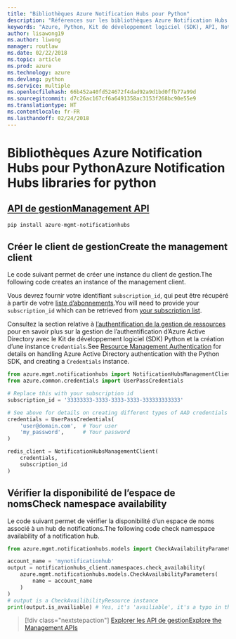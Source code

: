 ```yaml
---
title: "Bibliothèques Azure Notification Hubs pour Python"
description: "Références sur les bibliothèques Azure Notification Hubs pour Python"
keywords: "Azure, Python, Kit de développement logiciel (SDK), API, Notification Hubs"
author: lisawong19
ms.author: liwong
manager: routlaw
ms.date: 02/22/2018
ms.topic: article
ms.prod: azure
ms.technology: azure
ms.devlang: python
ms.service: multiple
ms.openlocfilehash: 66b452a40fd524672f4dad92a9d1bd0ffb77a99d
ms.sourcegitcommit: d7c26ac167cf6a6491358ac3153f268bc90e55e9
ms.translationtype: HT
ms.contentlocale: fr-FR
ms.lasthandoff: 02/24/2018
---
```

# <a name="azure-notification-hubs-libraries-for-python"></a><span data-ttu-id="3aca4-104">Bibliothèques Azure Notification Hubs pour Python</span><span class="sxs-lookup"><span data-stu-id="3aca4-104">Azure Notification Hubs libraries for python</span></span>

## <a name="management-apipythonapioverviewazurenotificationhubsmanagement"></a>[<span data-ttu-id="3aca4-105">API de gestion</span><span class="sxs-lookup"><span data-stu-id="3aca4-105">Management API</span></span>](/python/api/overview/azure/notificationhubs/management)

```bash
pip install azure-mgmt-notificationhubs
```

## <a name="create-the-management-client"></a><span data-ttu-id="3aca4-106">Créer le client de gestion</span><span class="sxs-lookup"><span data-stu-id="3aca4-106">Create the management client</span></span>

<span data-ttu-id="3aca4-107">Le code suivant permet de créer une instance du client de gestion.</span><span class="sxs-lookup"><span data-stu-id="3aca4-107">The following code creates an instance of the management client.</span></span>

<span data-ttu-id="3aca4-108">Vous devrez fournir votre identifiant ``subscription_id``, qui peut être récupéré à partir de votre [liste d’abonnements](https://manage.windowsazure.com/#Workspaces/AdminTasks/SubscriptionMapping).</span><span class="sxs-lookup"><span data-stu-id="3aca4-108">You will need to provide your ``subscription_id`` which can be retrieved from [your subscription list](https://manage.windowsazure.com/#Workspaces/AdminTasks/SubscriptionMapping).</span></span>

<span data-ttu-id="3aca4-109">Consultez la section relative à [l’authentification de la gestion de ressources](/python/azure/python-sdk-azure-authenticate) pour en savoir plus sur la gestion de l’authentification d’Azure Active Directory avec le Kit de développement logiciel (SDK) Python et la création d’une instance ``Credentials``.</span><span class="sxs-lookup"><span data-stu-id="3aca4-109">See [Resource Management Authentication](/python/azure/python-sdk-azure-authenticate) for details on handling Azure Active Directory authentication with the Python SDK, and creating a ``Credentials`` instance.</span></span>

```python
from azure.mgmt.notificationhubs import NotificationHubsManagementClient
from azure.common.credentials import UserPassCredentials

# Replace this with your subscription id
subscription_id = '33333333-3333-3333-3333-333333333333'

# See above for details on creating different types of AAD credentials
credentials = UserPassCredentials(
    'user@domain.com',  # Your user
    'my_password',      # Your password
)

redis_client = NotificationHubsManagementClient(
    credentials,
    subscription_id
)
```

## <a name="check-namespace-availability"></a><span data-ttu-id="3aca4-110">Vérifier la disponibilité de l’espace de noms</span><span class="sxs-lookup"><span data-stu-id="3aca4-110">Check namespace availability</span></span>

<span data-ttu-id="3aca4-111">Le code suivant permet de vérifier la disponibilité d’un espace de noms associé à un hub de notifications.</span><span class="sxs-lookup"><span data-stu-id="3aca4-111">The following code check namespace availability of a notification hub.</span></span>
```python
from azure.mgmt.notificationhubs.models import CheckAvailabilityParameters

account_name = 'mynotificationhub'
output = notificationhubs_client.namespaces.check_availability(
    azure.mgmt.notificationhubs.models.CheckAvailabilityParameters(
        name = account_name
    )
)
# output is a CheckAvailibilityResource instance
print(output.is_availiable) # Yes, it's 'availiable', it's a typo in the REST API
```

> [!div class="nextstepaction"]
> [<span data-ttu-id="3aca4-112">Explorer les API de gestion</span><span class="sxs-lookup"><span data-stu-id="3aca4-112">Explore the Management APIs</span></span>](/python/api/overview/azure/notificationhubs/management)
